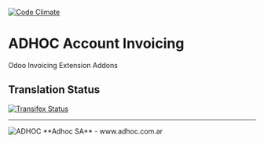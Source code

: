 [![Code Climate](https://codeclimate.com/github/ingadhoc/account-invoicing/badges/gpa.svg)](https://codeclimate.com/github/ingadhoc/account-invoicing)

# ADHOC Account Invoicing

Odoo Invoicing Extension Addons

[//]: # (addons)
[//]: # (end addons)

Translation Status
------------------
[![Transifex Status](https://www.transifex.com/projects/p/ingadhoc-account-invoicing-15-0/chart/image_png)](https://www.transifex.com/projects/p/ingadhoc-account-invoicing-15-0)

----

<img alt="ADHOC" src="http://fotos.subefotos.com/83fed853c1e15a8023b86b2b22d6145bo.png" />
**Adhoc SA** - www.adhoc.com.ar
